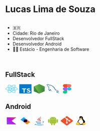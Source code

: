  <h1>Lucas Lima de Souza</h1>
 
<div style="display: flex;">
  <ul>
     <li> 🇧🇷 </li>
     <li> Cidade: Rio de Janeiro</li>
     <li> Desenvolvedor FullStack </li>
     <li> Desenvolvedor Android </li>
     <li> ✍🏾 Estácio - Engenharia de Software </li>
  </ul>
</div>
   


<div style="display: inline_block"><br>
   <h2>FullStack</h2>
   <img align="center" alt="Lucas-React" height="30" width="40" src="https://raw.githubusercontent.com/devicons/devicon/master/icons/react/react-original.svg">
  <img align="center" alt="Lucas-React" height="30" width="40" src="https://raw.githubusercontent.com/devicons/devicon/master/icons/typescript/typescript-original.svg">
   <img align="center" alt="Lucas-React" height="30" width="40" src="https://raw.githubusercontent.com/devicons/devicon/master/icons/nodejs/nodejs-original.svg">
   <img align="center" alt="Lucas-React" height="30" width="40" src="https://raw.githubusercontent.com/devicons/devicon/master/icons/mysql/mysql-original.svg">
  <img align="center" alt="Lucas-React" height="30" width="40" src="https://raw.githubusercontent.com/devicons/devicon/master/icons/figma/figma-original.svg">
  <br/>
 <h2>Android</h2>
  <img align="center" alt="Lucas-React" height="30" width="40" src="https://raw.githubusercontent.com/devicons/devicon/master/icons/kotlin/kotlin-original.svg">
  <img align="center" alt="Lucas-React" height="30" width="40" src="https://raw.githubusercontent.com/devicons/devicon/master/icons/ktor/ktor-original.svg">
   <img align="center" alt="Lucas-React" height="30" width="40" src="https://raw.githubusercontent.com/devicons/devicon/master/icons/java/java-original.svg">
   <img align="center" alt="Lucas-React" height="30" width="40" src="https://raw.githubusercontent.com/devicons/devicon/master/icons/android/android-original.svg">
  <img align="center" alt="Lucas-HTML" height="30" width="40" src="https://raw.githubusercontent.com/devicons/devicon/master/icons/git/git-original.svg">
  <img align="center" alt="Lucas-CSS" height="30" width="40" src="https://raw.githubusercontent.com/devicons/devicon/master/icons/linux/linux-original.svg">
</div>
  <br/>
<a href="https://web.whatsapp.com/send?phone=5521981055096" target="_blank"><img class="social-img" src="https://img.shields.io/badge/WhatsApp-25D366?style=for-the-badge&logo=whatsapp&logoColor=white" alt=""></a>


